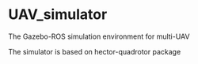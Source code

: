 # UAV_simulator
The Gazebo-ROS simulation environment for multi-UAV


The simulator is based on hector-quadrotor package
